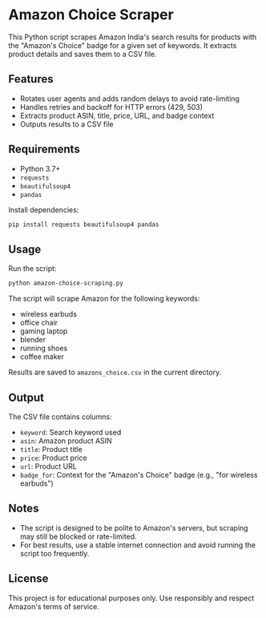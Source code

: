 # Amazon Choice Scraper

This Python script scrapes Amazon India's search results for products with the "Amazon's Choice" badge for a given set of keywords. It extracts product details and saves them to a CSV file.

## Features
- Rotates user agents and adds random delays to avoid rate-limiting
- Handles retries and backoff for HTTP errors (429, 503)
- Extracts product ASIN, title, price, URL, and badge context
- Outputs results to a CSV file

## Requirements
- Python 3.7+
- `requests`
- `beautifulsoup4`
- `pandas`

Install dependencies:
```bash
pip install requests beautifulsoup4 pandas
```

## Usage
Run the script:
```bash
python amazon-choice-scraping.py
```

The script will scrape Amazon for the following keywords:
- wireless earbuds
- office chair
- gaming laptop
- blender
- running shoes
- coffee maker

Results are saved to `amazons_choice.csv` in the current directory.

## Output
The CSV file contains columns:
- `keyword`: Search keyword used
- `asin`: Amazon product ASIN
- `title`: Product title
- `price`: Product price
- `url`: Product URL
- `badge_for`: Context for the "Amazon's Choice" badge (e.g., "for wireless earbuds")

## Notes
- The script is designed to be polite to Amazon's servers, but scraping may still be blocked or rate-limited.
- For best results, use a stable internet connection and avoid running the script too frequently.

## License
This project is for educational purposes only. Use responsibly and respect Amazon's terms of service.
